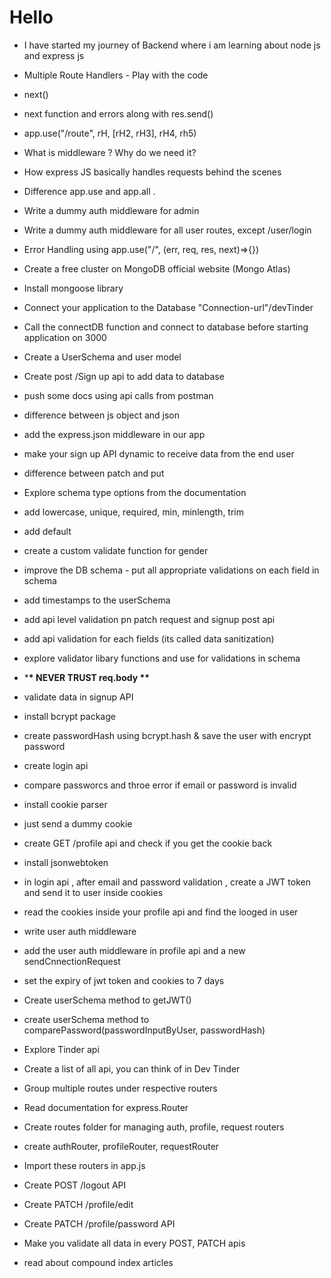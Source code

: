 # Hello

- I have started my journey of Backend where i am learning about node js and express js

- Multiple Route Handlers - Play with the code
- next()
- next function and errors along with res.send()
- app.use("/route", rH, [rH2, rH3], rH4, rh5)
- What is middleware ? Why do we need it?
- How express JS basically handles requests behind the scenes
- Difference app.use and app.all .
- Write a dummy auth middleware for admin
- Write a dummy auth middleware for all user routes, except /user/login
- Error Handling using app.use("/", (err, req, res, next)=>{})

- Create a free cluster on MongoDB official website (Mongo Atlas)
- Install mongoose library
- Connect your application to the Database "Connection-url"/devTinder
- Call the connectDB function and connect to database before starting application on 3000
- Create a UserSchema and user model
- Create post /Sign up api to add data to database
- push some docs using api calls from postman

- difference between js object and json
- add the express.json middleware in our app
- make your sign up API dynamic to receive data from the end user
- difference between patch and put

- Explore schema type options from the documentation
- add lowercase, unique, required, min, minlength, trim
- add default
- create a custom validate function for gender
- improve the DB schema - put all appropriate validations on each field in schema
- add timestamps to the userSchema
- add api level validation pn patch request and signup post api
- add api validation for each fields
  (its called data sanitization)
- explore validator libary functions and use for validations in schema
- \***\* NEVER TRUST req.body \*\***

- validate data in signup API
- install bcrypt package
- create passwordHash using bcrypt.hash & save the user with encrypt password
- create login api
- compare passworcs and throe error if email or password is invalid

- install cookie parser
- just send a dummy cookie
- create GET /profile api and check if you get the cookie back
- install jsonwebtoken
- in login api , after email and password validation , create a JWT token and send it to user inside cookies
- read the cookies inside your profile api and find the looged in user
- write user auth middleware
- add the user auth middleware in profile api and a new sendCnnectionRequest
- set the expiry of jwt token and cookies to 7 days
- Create userSchema method to getJWT()
- create userSchema method to comparePassword(passwordInputByUser, passwordHash)

- Explore Tinder api
- Create a list of all api, you can think of in Dev Tinder
- Group multiple routes under respective routers
- Read documentation for express.Router
- Create routes folder for managing auth, profile, request routers
- create authRouter, profileRouter, requestRouter
- Import these routers in app.js
- Create POST /logout API
- Create PATCH /profile/edit
- Create PATCH /profile/password API
- Make you validate all data in every POST, PATCH apis

- read about compound index articles
